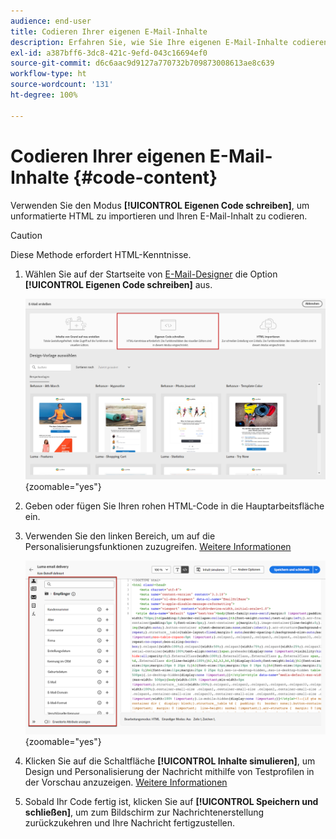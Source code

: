 ```yaml
---
audience: end-user
title: Codieren Ihrer eigenen E-Mail-Inhalte
description: Erfahren Sie, wie Sie Ihre eigenen E-Mail-Inhalte codieren
exl-id: a387bff6-3dc8-421c-9efd-043c16694ef0
source-git-commit: d6c6aac9d9127a770732b709873008613ae8c639
workflow-type: ht
source-wordcount: '131'
ht-degree: 100%

---
```


# Codieren Ihrer eigenen E-Mail-Inhalte {#code-content}

Verwenden Sie den Modus **[!UICONTROL Eigenen Code schreiben]**, um unformatierte HTML zu importieren und Ihren E-Mail-Inhalt zu codieren.

>[!CAUTION]
>
>Diese Methode erfordert HTML-Kenntnisse.

1. Wählen Sie auf der Startseite von [E-Mail-Designer](get-started-email-designer.md) die Option **[!UICONTROL Eigenen Code schreiben]** aus.

   ![Screenshot mit der Option „Eigenen Code schreiben“ auf der Startseite des E-Mail-Designers](assets/code-your-own.png){zoomable="yes"}

1. Geben oder fügen Sie Ihren rohen HTML-Code in die Hauptarbeitsfläche ein.

1. Verwenden Sie den linken Bereich, um auf die Personalisierungsfunktionen zuzugreifen. [Weitere Informationen](../personalization/gs-personalization.md)

   ![Screenshot mit dem Code-Editor und Personalisierungsoptionen im linken Bereich](assets/code-editor-personalization.png){zoomable="yes"}

1. Klicken Sie auf die Schaltfläche **[!UICONTROL Inhalte simulieren]**, um Design und Personalisierung der Nachricht mithilfe von Testprofilen in der Vorschau anzuzeigen. [Weitere Informationen](../preview-test/preview-test.md)

1. Sobald Ihr Code fertig ist, klicken Sie auf **[!UICONTROL Speichern und schließen]**, um zum Bildschirm zur Nachrichtenerstellung zurückzukehren und Ihre Nachricht fertigzustellen.